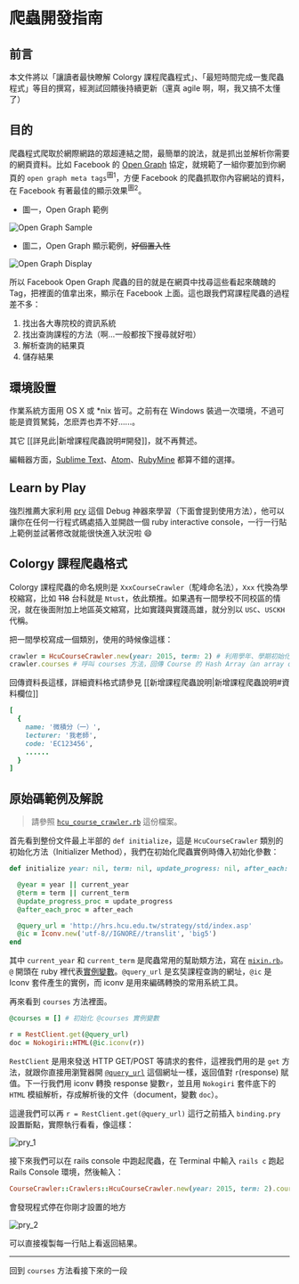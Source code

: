 # 爬蟲開發指南

## 前言

本文件將以「讓讀者最快瞭解 Colorgy 課程爬蟲程式」、「最短時間完成一隻爬蟲程式」等目的撰寫，經測試回饋後持續更新（還真 agile 啊，啊，我又搞不太懂了）

## 目的

爬蟲程式爬取於網際網路的眾超連結之間，最簡單的說法，就是抓出並解析你需要的網頁資料。比如 Facebook 的 [Open Graph](http://ogp.me/) 協定，就規範了一組你要加到你網頁的 `open graph meta tags`<sup>圖1</sup>，方便 Facebook 的爬蟲抓取你內容網站的資料，在 Facebook 有著最佳的顯示效果<sup>圖2</sup>。

* 圖一，Open Graph 範例

![Open Graph Sample](http://i.imgur.com/TtkmCGD.png)

* 圖二，Open Graph 顯示範例，<del>好個置入性</del>

![Open Graph Display](http://i.imgur.com/COKajbf.png)

所以 Facebook Open Graph 爬蟲的目的就是在網頁中找尋這些看起來醜醜的 Tag，把裡面的值拿出來，顯示在 Facebook 上面。這也跟我們寫課程爬蟲的過程差不多：

1. 找出各大專院校的資訊系統
1. 找出查詢課程的方法（啊...一般都按下搜尋就好啦）
1. 解析查詢的結果頁
1. 儲存結果

## 環境設置

作業系統方面用 OS X 或 *nix 皆可。之前有在 Windows 裝過一次環境，不過可能是資質駑鈍，怎麽弄也弄不好......。

其它 [[詳見此|新增課程爬蟲說明#開發]]，就不再贅述。

編輯器方面，[Sublime Text](http://www.sublimetext.com/)、[Atom](https://atom.io)、[RubyMine](https://www.jetbrains.com/ruby/) 都算不錯的選擇。

## Learn by Play

強烈推薦大家利用 [pry](https://github.com/pry/pry) 這個 Debug 神器來學習（下面會提到使用方法），他可以讓你在任何一行程式碼處插入並開啟一個 ruby interactive console，一行一行貼上範例並試著修改就能很快進入狀況啦 :smile:

## Colorgy 課程爬蟲格式

Colorgy 課程爬蟲的命名規則是 `XxxCourseCrawler`（駝峰命名法），`Xxx` 代換為學校縮寫，比如 <del>118</del> 台科就是 `Ntust`，依此類推。如果遇有一間學校不同校區的情況，就在後面附加上地區英文縮寫，比如實踐與實踐高雄，就分別以 `USC`、`USCKH` 代稱。

把一間學校寫成一個類別，使用的時候像這樣：

```ruby
crawler = HcuCourseCrawler.new(year: 2015, term: 2) # 利用學年、學期初始化實例
crawler.courses # 呼叫 courses 方法，回傳 Course 的 Hash Array（an array of course hash，英文好像比較好讀，有嗎？）
```

回傳資料長這樣，詳細資料格式請參見 [[新增課程爬蟲說明|新增課程爬蟲說明#資料欄位]]
```ruby
[
  {
    name: '微積分（一）',
    lecturer: '我老師',
    code: 'EC123456',
    ......
  }
]
```

## 原始碼範例及解說

> 請參照 [`hcu_course_crawler.rb`](https://github.com/colorgy/CrawlerMaster/blob/master/lib%2Fcourse_crawler%2Fcrawlers%2Fhcu_course_crawler.rb) 這份檔案。

首先看到整份文件最上半部的 `def initialize`，這是 `HcuCourseCrawler` 類別的初始化方法（Initializer Method），我們在初始化爬蟲實例時傳入初始化參數：

```ruby
def initialize year: nil, term: nil, update_progress: nil, after_each: nil

  @year = year || current_year
  @term = term || current_term
  @update_progress_proc = update_progress
  @after_each_proc = after_each

  @query_url = 'http://hrs.hcu.edu.tw/strategy/std/index.asp'
  @ic = Iconv.new('utf-8//IGNORE//translit', 'big5')
end
```

其中 `current_year` 和 `current_term` 是爬蟲常用的幫助類方法，寫在 [`mixin.rb`](https://github.com/colorgy/CrawlerMaster/blob/master/lib%2Fcourse_crawler%2Fmixin.rb)。`@` 開頭在 ruby 裡代表[實例變數](http://guides.ruby.tw/ruby/instancevars.html)。`@query_url` 是玄奘課程查詢的網址，`@ic` 是 Iconv 套件產生的實例，而 iconv 是用來編碼轉換的常用系統工具。

再來看到 `courses` 方法裡面。

```ruby
@courses = [] # 初始化 @courses 實例變數

r = RestClient.get(@query_url)
doc = Nokogiri::HTML(@ic.iconv(r))
```

`RestClient` 是用來發送 HTTP GET/POST 等請求的套件，這裡我們用的是 `get` 方法，就跟你直接用瀏覽器開 [`@query_url`](http://hrs.hcu.edu.tw/strategy/std/index.asp) 這個網址一樣，返回值對 `r`(response) 賦值。下一行我們用 iconv 轉換 response 變數`r`，並且用 `Nokogiri` 套件底下的 `HTML` 模組解析，存成解析後的文件（document，變數 `doc`）。

這邊我們可以再 `r = RestClient.get(@query_url)` 這行之前插入 `binding.pry` 設置斷點，實際執行看看，像這樣：

![pry_1](http://i.imgur.com/DRpWzSr.png)

接下來我們可以在 rails console 中跑起爬蟲，在 Terminal 中輸入 `rails c` 跑起 Rails Console 環境，然後輸入：

```ruby
CourseCrawler::Crawlers::HcuCourseCrawler.new(year: 2015, term: 2).courses
```

會發現程式停在你剛才設置的地方

![pry_2](http://i.imgur.com/HegAolp.png)

可以直接複製每一行貼上看返回結果。

----------------------------------------------------

回到 `courses` 方法看接下來的一段

